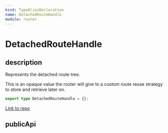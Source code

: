 ```yaml
---
kind: TypeAliasDeclaration
name: DetachedRouteHandle
module: router
---
```


# DetachedRouteHandle

## description

Represents the detached route tree.

This is an opaque value the router will give to a custom route reuse strategy
to store and retrieve later on.

```ts
export type DetachedRouteHandle = {};
```

[Link to repo](https://github.com/timdeschryver/angular/blob/master/packages/router/src/route_reuse_strategy.ts#L25-L25)

## publicApi
